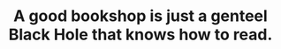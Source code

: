 ---
title: "A good bookshop is just a genteel Black Hole that knows how to read."
attribution: "Terry Pratchett, *Guards! Guards!*"
related:
  - Black hole - Wikipedia
  - Guards! Guards! - Wikipedia
  - Terry Pratchett - Wikipedia
type: quote
tags:
  - Quote
  - Bookshop
  - Black Hole
  - Terry Pratchett
  - Universe
---
